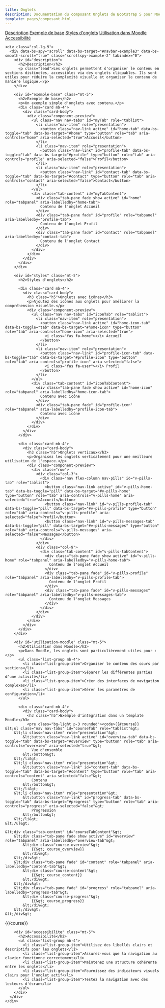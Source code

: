 ```yaml
---
title: Onglets
description: Documentation du composant Onglets de Bootstrap 5 pour Moodle
template: pages/composant.html
---
```


<div class="container py-4">
  <div class="row">
    <div class="col-lg-3">
      <nav id="navbar-example3" class="h-100 flex-column align-items-stretch pe-4 border-end">
        <nav class="nav nav-pills flex-column">
          <a class="nav-link" href="#description">Description</a>
          <a class="nav-link" href="#exemple-base">Exemple de base</a>
          <a class="nav-link" href="#styles">Styles d'onglets</a>
          <a class="nav-link" href="#utilisation-moodle">Utilisation dans Moodle</a>
          <a class="nav-link" href="#accessibilite">Accessibilité</a>
        </nav>
      </nav>
    </div>

    <div class="col-lg-9">
      <div data-bs-spy="scroll" data-bs-target="#navbar-example3" data-bs-smooth-scroll="true" class="scrollspy-example-2" tabindex="0">
        <div id="description">
          <h2>Description</h2>
          <p class="lead">Les onglets permettent d'organiser le contenu en sections distinctes, accessibles via des onglets cliquables. Ils sont utiles pour réduire la complexité visuelle et organiser le contenu de manière logique.</p>
        </div>

        <div id="exemple-base" class="mt-5">
          <h2>Exemple de base</h2>
          <p>Un exemple simple d'onglets avec contenu.</p>
          <div class="card mb-4">
            <div class="card-body">
              <div class="component-preview">
                <ul class="nav nav-tabs" id="myTab" role="tablist">
                  <li class="nav-item" role="presentation">
                    <button class="nav-link active" id="home-tab" data-bs-toggle="tab" data-bs-target="#home" type="button" role="tab" aria-controls="home" aria-selected="true">Accueil</button>
                  </li>
                  <li class="nav-item" role="presentation">
                    <button class="nav-link" id="profile-tab" data-bs-toggle="tab" data-bs-target="#profile" type="button" role="tab" aria-controls="profile" aria-selected="false">Profil</button>
                  </li>
                  <li class="nav-item" role="presentation">
                    <button class="nav-link" id="contact-tab" data-bs-toggle="tab" data-bs-target="#contact" type="button" role="tab" aria-controls="contact" aria-selected="false">Contact</button>
                  </li>
                </ul>
                <div class="tab-content" id="myTabContent">
                  <div class="tab-pane fade show active" id="home" role="tabpanel" aria-labelledby="home-tab">
                    Contenu de l'onglet Accueil
                  </div>
                  <div class="tab-pane fade" id="profile" role="tabpanel" aria-labelledby="profile-tab">
                    Contenu de l'onglet Profil
                  </div>
                  <div class="tab-pane fade" id="contact" role="tabpanel" aria-labelledby="contact-tab">
                    Contenu de l'onglet Contact
                  </div>
                </div>
              </div>
            </div>
          </div>
        </div>

        <div id="styles" class="mt-5">
          <h2>Styles d'onglets</h2>

          <div class="card mb-4">
            <div class="card-body">
              <h3 class="h5">Onglets avec icônes</h3>
              <p>Ajoutez des icônes aux onglets pour améliorer la compréhension visuelle.</p>
              <div class="component-preview">
                <ul class="nav nav-tabs" id="iconTab" role="tablist">
                  <li class="nav-item" role="presentation">
                    <button class="nav-link active" id="home-icon-tab" data-bs-toggle="tab" data-bs-target="#home-icon" type="button" role="tab" aria-controls="home-icon" aria-selected="true">
                      <i class="fas fa-home"></i> Accueil
                    </button>
                  </li>
                  <li class="nav-item" role="presentation">
                    <button class="nav-link" id="profile-icon-tab" data-bs-toggle="tab" data-bs-target="#profile-icon" type="button" role="tab" aria-controls="profile-icon" aria-selected="false">
                      <i class="fas fa-user"></i> Profil
                    </button>
                  </li>
                </ul>
                <div class="tab-content" id="iconTabContent">
                  <div class="tab-pane fade show active" id="home-icon" role="tabpanel" aria-labelledby="home-icon-tab">
                    Contenu avec icône
                  </div>
                  <div class="tab-pane fade" id="profile-icon" role="tabpanel" aria-labelledby="profile-icon-tab">
                    Contenu avec icône
                  </div>
                </div>
              </div>
            </div>
          </div>

          <div class="card mb-4">
            <div class="card-body">
              <h3 class="h5">Onglets verticaux</h3>
              <p>Organisez les onglets verticalement pour une meilleure utilisation de l'espace.</p>
              <div class="component-preview">
                <div class="row">
                  <div class="col-3">
                    <div class="nav flex-column nav-pills" id="v-pills-tab" role="tablist">
                      <button class="nav-link active" id="v-pills-home-tab" data-bs-toggle="pill" data-bs-target="#v-pills-home" type="button" role="tab" aria-controls="v-pills-home" aria-selected="true">Accueil</button>
                      <button class="nav-link" id="v-pills-profile-tab" data-bs-toggle="pill" data-bs-target="#v-pills-profile" type="button" role="tab" aria-controls="v-pills-profile" aria-selected="false">Profil</button>
                      <button class="nav-link" id="v-pills-messages-tab" data-bs-toggle="pill" data-bs-target="#v-pills-messages" type="button" role="tab" aria-controls="v-pills-messages" aria-selected="false">Messages</button>
                    </div>
                  </div>
                  <div class="col-9">
                    <div class="tab-content" id="v-pills-tabContent">
                      <div class="tab-pane fade show active" id="v-pills-home" role="tabpanel" aria-labelledby="v-pills-home-tab">
                        Contenu de l'onglet Accueil
                      </div>
                      <div class="tab-pane fade" id="v-pills-profile" role="tabpanel" aria-labelledby="v-pills-profile-tab">
                        Contenu de l'onglet Profil
                      </div>
                      <div class="tab-pane fade" id="v-pills-messages" role="tabpanel" aria-labelledby="v-pills-messages-tab">
                        Contenu de l'onglet Messages
                      </div>
                    </div>
                  </div>
                </div>
              </div>
            </div>
          </div>
        </div>

        <div id="utilisation-moodle" class="mt-5">
          <h2>Utilisation dans Moodle</h2>
          <p>Dans Moodle, les onglets sont particulièrement utiles pour :</p>
          <ul class="list-group mb-4">
            <li class="list-group-item">Organiser le contenu des cours par sections</li>
            <li class="list-group-item">Séparer les différentes parties d'une activité</li>
            <li class="list-group-item">Créer des interfaces de navigation complexes</li>
            <li class="list-group-item">Gérer les paramètres de configuration</li>
          </ul>

          <div class="card mb-4">
            <div class="card-body">
              <h3 class="h5">Exemple d'intégration dans un template Moodle</h3>
              <pre class="bg-light p-3 rounded"><code>{{#course}}
    &lt;ul class="nav nav-tabs" id="courseTab" role="tablist"&gt;
        &lt;li class="nav-item" role="presentation"&gt;
            &lt;button class="nav-link active" id="overview-tab" data-bs-toggle="tab" data-bs-target="#overview" type="button" role="tab" aria-controls="overview" aria-selected="true"&gt;
                Vue d'ensemble
            &lt;/button&gt;
        &lt;/li&gt;
        &lt;li class="nav-item" role="presentation"&gt;
            &lt;button class="nav-link" id="content-tab" data-bs-toggle="tab" data-bs-target="#content" type="button" role="tab" aria-controls="content" aria-selected="false"&gt;
                Contenu
            &lt;/button&gt;
        &lt;/li&gt;
        &lt;li class="nav-item" role="presentation"&gt;
            &lt;button class="nav-link" id="progress-tab" data-bs-toggle="tab" data-bs-target="#progress" type="button" role="tab" aria-controls="progress" aria-selected="false"&gt;
                Progression
            &lt;/button&gt;
        &lt;/li&gt;
    &lt;/ul&gt;

    &lt;div class="tab-content" id="courseTabContent"&gt;
        &lt;div class="tab-pane fade show active" id="overview" role="tabpanel" aria-labelledby="overview-tab"&gt;
            &lt;div class="course-overview"&gt;
                {{&gt; course_overview}}
            &lt;/div&gt;
        &lt;/div&gt;
        &lt;div class="tab-pane fade" id="content" role="tabpanel" aria-labelledby="content-tab"&gt;
            &lt;div class="course-content"&gt;
                {{&gt; course_content}}
            &lt;/div&gt;
        &lt;/div&gt;
        &lt;div class="tab-pane fade" id="progress" role="tabpanel" aria-labelledby="progress-tab"&gt;
            &lt;div class="course-progress"&gt;
                {{&gt; course_progress}}
            &lt;/div&gt;
        &lt;/div&gt;
    &lt;/div&gt;
{{/course}}</code></pre>
            </div>
          </div>
        </div>

        <div id="accessibilite" class="mt-5">
          <h2>Accessibilité</h2>
          <ul class="list-group mb-4">
            <li class="list-group-item">Utilisez des libellés clairs et descriptifs pour les onglets</li>
            <li class="list-group-item">Assurez-vous que la navigation au clavier fonctionne correctement</li>
            <li class="list-group-item">Maintenez une structure cohérente entre les onglets</li>
            <li class="list-group-item">Fournissez des indicateurs visuels clairs pour l'onglet actif</li>
            <li class="list-group-item">Testez la navigation avec des lecteurs d'écran</li>
          </ul>
        </div>
      </div>
    </div>
  </div>
</div>